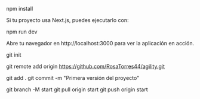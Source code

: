 
npm install

Si tu proyecto usa Next.js, puedes ejecutarlo con:

npm run dev


Abre tu navegador en http://localhost:3000 para ver la aplicación en acción.


git init

git remote add origin https://github.com/RosaTorres44/agility.git

git add .
git commit -m "Primera versión del proyecto"

git branch -M start
git pull origin start
git push origin start
